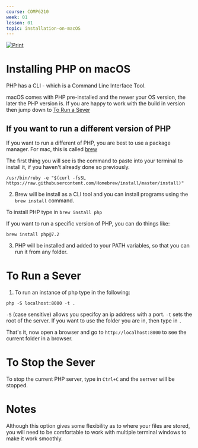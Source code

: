 ```yaml
---
course: COMP6210
week: 01
lesson: 01
topic: installation-on-macOS
---
```


[![Print](https://img.shields.io/badge/DOWNLOAD_PDF-CLICK_HERE-green.svg)](https://github.com/ToiOhomaiBCS/COMP6210-Course-Material/raw/master/week01/extra/01a-Install-PHP-on-macOS.pdf)

# Installing PHP on macOS

PHP has a CLI - which is a Command Line Interface Tool.

macOS comes with PHP pre-installed and the newer your OS version, the later the PHP version is. If you are happy to work with the build in version then jump down to [To Run a Sever](#-To-Run-a-Sever)

## If you want to run a different version of PHP

If you want to run a different of PHP, you are best to use a package manager. For mac, this is called [brew](https://brew.sh)

The first thing you will see is the command to paste into your terminal to install it, if you haven't already done so previously.

```
/usr/bin/ruby -e "$(curl -fsSL https://raw.githubusercontent.com/Homebrew/install/master/install)"
```

2. Brew will be install as a CLI tool and you can install programs using the `brew install` command.

To install PHP type in `brew install php`

If you want to run a specific version of PHP, you can do things like:

`brew install php@7.2`


3. PHP will be installed and added to your PATH variables, so that you can run it from any folder.

# To Run a Sever

1. To run an instance of php type in the following:
```
php -S localhost:8000 -t .
```

`-S` (case sensitive) allows you specifcy an ip address with a port.
`-t` sets the root of the server. If you want to use the folder you are in, then type in `.`

That's it, now open a browser and go to `http://localhost:8000` to see the current folder in a browser.

# To Stop the Sever

To stop the current PHP server, type in `Ctrl+C` and the serrver will be stopped.

# Notes

Although this option gives some flexibility as to where your files are stored, you will need to be comfortable to work with multiple terminal windows to make it work smoothly.

